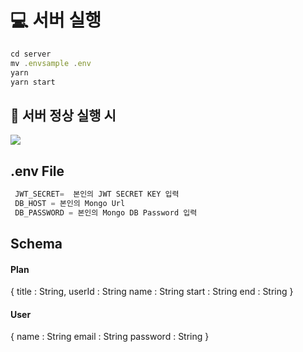  # 💻 서버 실행

```javascript
cd server
mv .envsample .env
yarn    
yarn start

```

## 🎉 서버 정상 실행 시 
![](https://images.velog.io/images/hyunjoong/post/752fd4f7-1d91-4b12-ab59-7e12244d7d5a/image.png)


## .env File
```javascript
 JWT_SECRET=  본인의 JWT SECRET KEY 입력
 DB_HOST = 본인의 Mongo Url
 DB_PASSWORD = 본인의 Mongo DB Password 입력
```

## Schema

#### Plan

{
title : String,
userId : String
name : String
start : String
end : String
}

#### User

{
name : String
email : String
password : String
}
